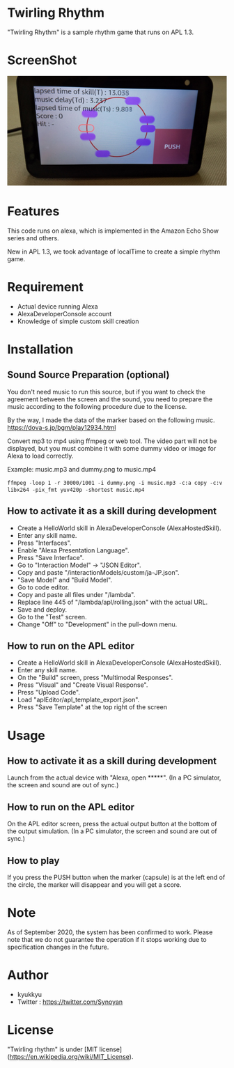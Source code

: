 # Twirling Rhythm

"Twirling Rhythm" is a sample rhythm game that runs on APL 1.3.

# ScreenShot

![screenshot](https://raw.githubusercontent.com/mokomoko-don/alexa-apl-rythem-game-sample/master/images/rhythm_640.jpg)

# Features

This code runs on alexa, which is implemented in the Amazon Echo Show series and others.

New in APL 1.3, we took advantage of localTime to create a simple rhythm game.

# Requirement

 * Actual device running Alexa
 * AlexaDeveloperConsole account
 * Knowledge of simple custom skill creation

# Installation

## Sound Source Preparation (optional)
You don't need music to run this source, but if you want to check the agreement between the screen and the sound, you need to prepare the music according to the following procedure due to the license.

By the way, I made the data of the marker based on the following music.
https://dova-s.jp/bgm/play12934.html

Convert mp3 to mp4 using ffmpeg or web tool. The video part will not be displayed, but you must combine it with some dummy video or image for Alexa to load correctly.

Example: music.mp3 and dummy.png to music.mp4

````
ffmpeg -loop 1 -r 30000/1001 -i dummy.png -i music.mp3 -c:a copy -c:v libx264 -pix_fmt yuv420p -shortest music.mp4
````

## How to activate it as a skill during development

 * Create a HelloWorld skill in AlexaDeveloperConsole (AlexaHostedSkill).
 * Enter any skill name.
 * Press "Interfaces".
 * Enable "Alexa Presentation Language".
 * Press "Save Interface".
 * Go to "Interaction Model" -> "JSON Editor".
 * Copy and paste "/interactionModels/custom/ja-JP.json".
 * "Save Model" and "Build Model".
 * Go to code editor.
 * Copy and paste all files under "/lambda".
 * Replace line 445 of "/lambda/apl/rolling.json" with the actual URL.
 * Save and deploy.
 * Go to the "Test" screen.
 * Change "Off" to "Development" in the pull-down menu.

## How to run on the APL editor

 * Create a HelloWorld skill in AlexaDeveloperConsole (AlexaHostedSkill).
 * Enter any skill name.
 * On the "Build" screen, press "Multimodal Responses".
 * Press "Visual" and "Create Visual Response".
 * Press "Upload Code".
 * Load "aplEditor/apl_template_export.json".
 * Press "Save Template" at the top right of the screen

# Usage

## How to activate it as a skill during development

Launch from the actual device with "Alexa, open *****".
(In a PC simulator, the screen and sound are out of sync.)

## How to run on the APL editor

On the APL editor screen, press the actual output button at the bottom of the output simulation.
(In a PC simulator, the screen and sound are out of sync.)

## How to play

If you press the PUSH button when the marker (capsule) is at the left end of the circle, the marker will disappear and you will get a score.

# Note
As of September 2020, the system has been confirmed to work. Please note that we do not guarantee the operation if it stops working due to specification changes in the future.

# Author

* kyukkyu
* Twitter : https://twitter.com/Synoyan

# License

"Twirling rhythm" is under [MIT license] (https://en.wikipedia.org/wiki/MIT_License).
